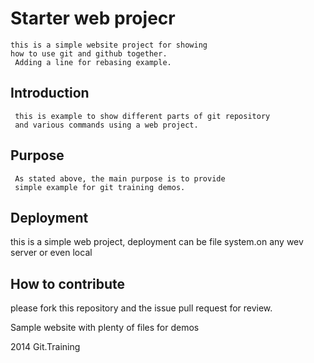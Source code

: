 
# Starter web projecr

    this is a simple website project for showing 
	how to use git and github together.
	 Adding a line for rebasing example.
## Introduction
     this is example to show different parts of git repository
	 and various commands using a web project.

## Purpose
     As stated above, the main purpose is to provide 
	 simple example for git training demos.

## Deployment
   this is a simple web project, deployment can be 
    file system.on any wev server or even local
   
## How to contribute
   please fork this repository and the issue pull request
   for review.

Sample website with plenty of files for demos

2014 Git.Training